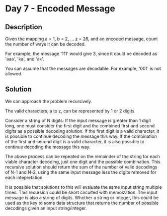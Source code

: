 # Day 7 - Encoded Message

## Description

Given the mapping a = 1, b = 2, ... z = 26, and an encoded message, count the number of ways it can be decoded.

For example, the message '111' would give 3, since it could be decoded as 'aaa', 'ka', and 'ak'.

You can assume that the messages are decodable. For example, '001' is not allowed.

## Solution

We can approach the problem recursively. 

The valid characters, a to z, can be represented by 1 or 2 digits. 

Consider a string of N digits: If the input message is greater than 1 digit long, one must consider the first digit and the combined first and second digits as a possible decoding solution. If the first digit is a valid character, it is possible to continue decoding the message this way. If the combination of the first and second digit is a valid character, it is also possible to continue decoding the message this way. 

The above process can be repeated on the remainder of the string for each viable character decoding, just one digit and the possible combination. This recursive solution should return the sum of the number of valid decodings of N-1 and N-2, using the same input message less the digits removed for each intepretation.

It is possible that solutions to this will evaluate the same input string multiple times. This recursion could be short circuited with memoization. The input message is also a string of digits. Whether a string or integer, this could be used as the key to some data structure that returns the number of possible decodings given an input string/integer.
